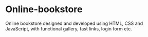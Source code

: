 # Online-bookstore
Online bookstore designed and developed using HTML, CSS and JavaScript, with functional gallery, fast links, login form etc.
